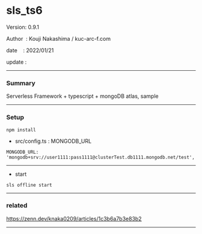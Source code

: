﻿# sls_ts6

 Version: 0.9.1

 Author  : Kouji Nakashima / kuc-arc-f.com

 date    : 2022/01/21 

 update  :

***
### Summary

Serverless Framework + typescript + mongoDB atlas, sample

***
### Setup

```
npm install
```

* src/config.ts :  MONGODB_URL 
```
MONGODB_URL: 'mongodb+srv://user1111:pass1111@clusterTest.db1111.mongodb.net/test',
```
***
* start

```
sls offline start
```

***
### related

https://zenn.dev/knaka0209/articles/1c3b6a7b3e83b2

***


